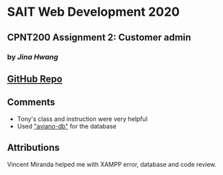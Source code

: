 # SAIT Web Development 2020

## CPNT200 Assignment 2: Customer admin

### by *Jina Hwang*
 
## [GitHub Repo](https://github.com/geumjinhwang/cpnt200-a2)

## Comments
- Tony's class and instruction were very helpful
- Used ["aviano-db"](https://github.com/sait-wbdv/assessments/blob/master/cpnt200/assignment-2/import-db.sql) for the database

## Attributions 
Vincent Miranda helped me with XAMPP error, database and code review.